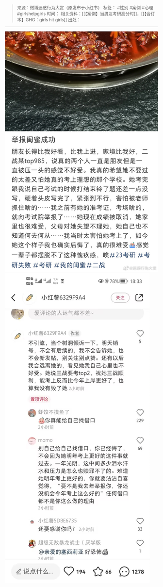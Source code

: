 > 来源：微博迷惑行为大赏（原发布于小红书）
> 标签： #性别 #案例 #心理 #girlshelpgirls
> 时间：
> 相关资料：[[【案例】当男友考研高分时]]，[[【合订本】GHG：girls hit girls]]
> 出处：
***
[![IMG_20230224_204311_991_1.jpg](https://raw.githubusercontent.com/bluntvoice/mypic/main/IMG_20230224_204311_991_1.jpg)](https://raw.githubusercontent.com/bluntvoice/mypic/main/IMG_20230224_204311_991_1.jpg)
[![img-1677259274876f6f573a20f99eca2c2d4bbef1d6f9ad7d367834dfd550ad49f60cb61f3d46b73.jpg](https://raw.githubusercontent.com/bluntvoice/mypic/main/img-1677259274876f6f573a20f99eca2c2d4bbef1d6f9ad7d367834dfd550ad49f60cb61f3d46b73.jpg)](https://raw.githubusercontent.com/bluntvoice/mypic/main/img-1677259274876f6f573a20f99eca2c2d4bbef1d6f9ad7d367834dfd550ad49f60cb61f3d46b73.jpg)